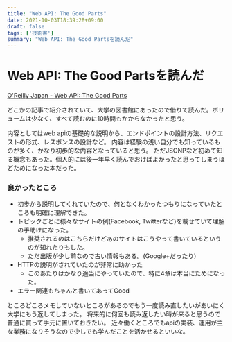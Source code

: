```yaml
---
title: "Web API: The Good Parts"
date: 2021-10-03T18:39:28+09:00
draft: false
tags: ['技術書']
summary: "Web API: The Good Partsを読んだ"
---
```

# Web API: The Good Partsを読んだ

[O'Reilly Japan - Web API: The Good Parts](https://www.oreilly.co.jp/books/9784873116860/)

どこかの記事で紹介されていて、大学の図書館にあったので借りて読んだ。ボリュームは少なく、すべて読むのに10時間もかからなかったと思う。

内容としてはweb apiの基礎的な説明から、エンドポイントの設計方法、リクエストの形式、レスポンスの設計など。
内容は経験の浅い自分でも知っているものが多く、かなり初歩的な内容となっていると思う。
ただJSONPなど初めて知る概念もあった。個人的には後一年早く読んでおけばよかったと思ってしまうほどためになった本だった。

### 良かったところ
- 初歩から説明してくれていたので、何となくわかったつもりになっていたところも明確に理解できた。
- トピックごとに様々なサイトの例(Facebook, Twitterなど)を載せていて理解の手助けになった。
  - 推奨されるのはこちらだけどあのサイトはこうやって書いているというのが知れたりもした。
  - ただ出版が少し前なので古い情報もある。(Google+だったり)
- HTTPの説明がされていたのが非常に助かった
  - このあたりはかなり適当にやっていたので、特に4章は本当にためになった。
- エラー関連もちゃんと書いてあってGood


ところどころメモしていないところがあるのでもう一度読み直したいがあいにく大学にもう返してしまった。
将来的に何回も読み返したい時が来ると思うので普通に買って手元に置いておきたい。
近々働くところでもapiの実装、運用が主な業務になりそうなので少しでも学んだことを活かせるといいな。